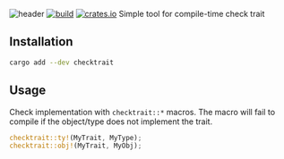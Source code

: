 ![header](https://capsule-render.vercel.app/api?type=waving&height=300&color=gradient&text=checktrait)
[![build](https://github.com/MincoMK/checktrait/actions/workflows/rust-publish.yml/badge.svg)](https://github.com/MincoMK/checktrait/actions/workflows/rust-publish.yml) [![crates.io](https://img.shields.io/crates/v/checktrait.svg)](https://crates.io/crates/checktrait)
Simple tool for compile-time check trait

## Installation

```bash
cargo add --dev checktrait
```

## Usage

Check implementation with `checktrait::*` macros.
The macro will fail to compile if the object/type does not implement the trait.

```rust
checktrait::ty!(MyTrait, MyType);
checktrait::obj!(MyTrait, MyObj);
```
